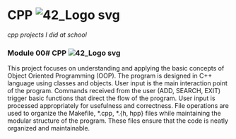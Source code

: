 # CPP ![42_Logo svg](https://github.com/astrolil0/cpp/assets/113148482/88b9e1ab-375b-4323-8acd-e4e806360c4e)
*cpp projects I did at school*

### Module 00# CPP ![42_Logo svg](https://github.com/astrolil0/cpp/assets/113148482/88b9e1ab-375b-4323-8acd-e4e806360c4e)
This project focuses on understanding and applying the basic concepts of Object Oriented Programming (OOP). The program is designed in C++ language using classes and objects. User input is the main interaction point of the program. Commands received from the user (ADD, SEARCH, EXIT) trigger basic functions that direct the flow of the program. User input is processed appropriately for usefulness and correctness. File operations are used to organize the Makefile, *.cpp, *.{h, hpp} files while maintaining the modular structure of the program. These files ensure that the code is neatly organized and maintainable.
